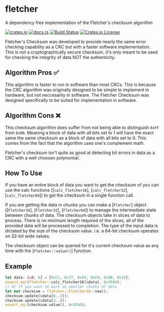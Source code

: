 # fletcher

A dependency free implementation of the Fletcher's checksum algorithm

[![crates.io](https://img.shields.io/crates/v/fletcher.svg)](https://crates.io/crates/fletcher)
[![docs.rs](https://img.shields.io/docsrs/fletcher)](https://docs.rs/fletcher/latest/fletcher/)
[![Build Status](https://github.com/jbangelo/fletcher/actions/workflows/build.yml/badge.svg)](https://github.com/jbangelo/fletcher)
[![Crates.io License](https://img.shields.io/crates/l/fletcher)](https://github.com/jbangelo/fletcher/blob/main/LICENSE)



Fletcher's Checksum was developed to provide nearly the same error checking
capability as a CRC but with a faster software implementation. This is not a
cryptographically secure checksum, it's only meant to be used for checking
the integrity of data NOT the authenticity.

## Algorithm Pros ✅
This algorithm is faster to run in software than most CRCs. This is because the
CRC algorithm was originally designed to be simple to implement in hardware, but
not neccesarily in software. The Fletcher Checksum was designed specifically to
be suited for implementation in software.

## Algorithm Cons ❌
This checksum algorithm does suffer from not being able to distinguish `0xFF`
from `0x00`. Meaning a block of data with all bits set to 1 will have the exact
same the same checksum as a block of data with all bits set to 0. This comes
from the fact that the algorithm uses one's complement math.

Fletcher's checksum isn't quite as good at detecting bit errors in data as a CRC
with a well choosen polynomial.

## How To Use
If you have an entire block of data you want to get the checksum of you can
use the calc functions ([`calc_fletcher16`], [`calc_fletcher32`], [`calc_fletcher64`])
to get the checksum in a single function call.

If you are getting the data in chunks you can make a [`Fletcher`] object
([`Fletcher16`], [`Fletcher32`], [`Fletcher64`]) to  manage the intermediate
state between chunks of data. The checksum objects take in slices of data to
process. There is no minimum length required of the slices, all of the provided
data will be processed to completion. The type of the input data is dictated by
the size of the checksum value. i.e. a 64-bit checksum operates on 32-bit wide
values.

The checksum object can be queried for it's current checksum value as any
time with the [`Fletcher::value()`] function.

## Example
```rust
let data: [u8; 6] = [0xC1, 0x77, 0xE9, 0xC0, 0xAB, 0x1E];
assert_eq!(fletcher::calc_fletcher16(&data), 0x3FAD);
// Or if you want to work on smaller chunks of data
let mut checksum = fletcher::Fletcher16::new();
checksum.update(&data[0..3]);
checksum.update(&data[3..]);
assert_eq!(checksum.value(), 0x3FAD);
```

